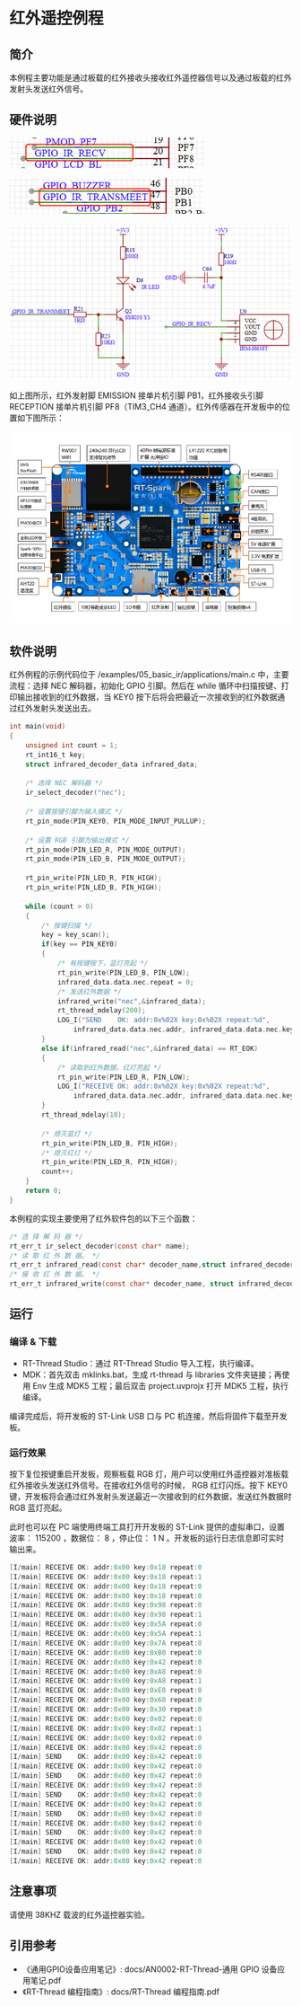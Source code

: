 # 红外遥控例程

## 简介

本例程主要功能是通过板载的红外接收头接收红外遥控器信号以及通过板载的红外发射头发送红外信号。

## 硬件说明

![红外接收引脚](figures/ir_receive_pin.png)

![红外发射连接单片机引脚](figures/ir_transmeet_pin.png)

![红外发射接收电路原理图](figures/ir_circuit.png)

如上图所示，红外发射脚 EMISSION 接单片机引脚 PB1，红外接收头引脚 RECEPTION 接单片机引脚 PF8（TIM3_CH4 通道）。红外传感器在开发板中的位置如下图所示：

![红外位置](figures/board.png)
## 软件说明

红外例程的示例代码位于 /examples/05_basic_ir/applications/main.c 中，主要流程：选择 NEC 解码器，初始化 GPIO 引脚。然后在 while 循环中扫描按键、打印输出接收到的红外数据，当 KEY0 按下后将会把最近一次接收到的红外数据通过红外发射头发送出去。

```c
int main(void)
{
    unsigned int count = 1;
    rt_int16_t key;
    struct infrared_decoder_data infrared_data;

    /* 选择 NEC 解码器 */
    ir_select_decoder("nec");

    /* 设置按键引脚为输入模式 */
    rt_pin_mode(PIN_KEY0, PIN_MODE_INPUT_PULLUP);

    /* 设置 RGB 引脚为输出模式 */
    rt_pin_mode(PIN_LED_R, PIN_MODE_OUTPUT);
    rt_pin_mode(PIN_LED_B, PIN_MODE_OUTPUT);

    rt_pin_write(PIN_LED_R, PIN_HIGH);
    rt_pin_write(PIN_LED_B, PIN_HIGH);

    while (count > 0)
    {
        /* 按键扫描 */
        key = key_scan();
        if(key == PIN_KEY0)
        {
            /* 有按键按下，蓝灯亮起 */
            rt_pin_write(PIN_LED_B, PIN_LOW);
            infrared_data.data.nec.repeat = 0;
            /* 发送红外数据 */
            infrared_write("nec",&infrared_data);
            rt_thread_mdelay(200);
            LOG_I("SEND    OK: addr:0x%02X key:0x%02X repeat:%d",
                infrared_data.data.nec.addr, infrared_data.data.nec.key, infrared_data.data.nec.repeat);
        }
        else if(infrared_read("nec",&infrared_data) == RT_EOK)
        {
            /* 读取到红外数据，红灯亮起 */
            rt_pin_write(PIN_LED_R, PIN_LOW);
            LOG_I("RECEIVE OK: addr:0x%02X key:0x%02X repeat:%d",
                infrared_data.data.nec.addr, infrared_data.data.nec.key, infrared_data.data.nec.repeat);
        }
        rt_thread_mdelay(10);

        /* 熄灭蓝灯 */
        rt_pin_write(PIN_LED_B, PIN_HIGH);
        /* 熄灭红灯 */
        rt_pin_write(PIN_LED_R, PIN_HIGH);
        count++;
    }
    return 0;
}
```

本例程的实现主要使用了红外软件包的以下三个函数：

```c
/* 选 择 解 码 器 */
rt_err_t ir_select_decoder(const char* name);
/* 读 取 红 外 数 据。 */
rt_err_t infrared_read(const char* decoder_name,struct infrared_decoder_data* data);
/* 接 收 红 外 数 据。 */
rt_err_t infrared_write(const char* decoder_name, struct infrared_decoder_data* data);
```

## 运行
### 编译 & 下载

- RT-Thread Studio：通过 RT-Thread Studio 导入工程，执行编译。
- MDK：首先双击 mklinks.bat，生成 rt-thread 与 libraries 文件夹链接；再使用 Env 生成 MDK5 工程；最后双击 project.uvprojx 打开 MDK5 工程，执行编译。

编译完成后，将开发板的 ST-Link USB 口与 PC 机连接，然后将固件下载至开发板。

### 运行效果

按下复位按键重启开发板，观察板载 RGB 灯，用户可以使用红外遥控器对准板载红外接收头发送红外信号。在接收红外信号的时候， RGB 红灯闪烁。按下 KEY0 键，开发板将会通过红外发射头发送最近一次接收到的红外数据，发送红外数据时 RGB 蓝灯亮起。

此时也可以在 PC 端使用终端工具打开开发板的 ST-Link 提供的虚拟串口，设置波率： 115200 ，数据位： 8 ，停止位： 1 N 。开发板的运行日志信息即可实时输出来。

```c
[I/main] RECEIVE OK: addr:0x00 key:0x18 repeat:0
[I/main] RECEIVE OK: addr:0x00 key:0x18 repeat:1
[I/main] RECEIVE OK: addr:0x00 key:0x18 repeat:0
[I/main] RECEIVE OK: addr:0x00 key:0x18 repeat:0
[I/main] RECEIVE OK: addr:0x00 key:0x98 repeat:0
[I/main] RECEIVE OK: addr:0x00 key:0x98 repeat:1
[I/main] RECEIVE OK: addr:0x00 key:0x5A repeat:0
[I/main] RECEIVE OK: addr:0x00 key:0x5A repeat:1
[I/main] RECEIVE OK: addr:0x00 key:0x7A repeat:0
[I/main] RECEIVE OK: addr:0x00 key:0xB0 repeat:0
[I/main] RECEIVE OK: addr:0x00 key:0x42 repeat:0
[I/main] RECEIVE OK: addr:0x00 key:0xA8 repeat:0
[I/main] RECEIVE OK: addr:0x00 key:0xA8 repeat:1
[I/main] RECEIVE OK: addr:0x00 key:0xE0 repeat:0
[I/main] RECEIVE OK: addr:0x00 key:0x68 repeat:0
[I/main] RECEIVE OK: addr:0x00 key:0x30 repeat:0
[I/main] RECEIVE OK: addr:0x00 key:0x02 repeat:0
[I/main] RECEIVE OK: addr:0x00 key:0x02 repeat:1
[I/main] RECEIVE OK: addr:0x00 key:0x02 repeat:0
[I/main] RECEIVE OK: addr:0x00 key:0x42 repeat:0
[I/main] SEND    OK: addr:0x00 key:0x42 repeat:0
[I/main] RECEIVE OK: addr:0x00 key:0x42 repeat:0
[I/main] SEND    OK: addr:0x00 key:0x42 repeat:0
[I/main] RECEIVE OK: addr:0x00 key:0x42 repeat:0
[I/main] SEND    OK: addr:0x00 key:0x42 repeat:0
[I/main] RECEIVE OK: addr:0x00 key:0x42 repeat:0
[I/main] SEND    OK: addr:0x00 key:0x42 repeat:0
[I/main] RECEIVE OK: addr:0x00 key:0x42 repeat:0
[I/main] SEND    OK: addr:0x00 key:0x42 repeat:0
[I/main] RECEIVE OK: addr:0x00 key:0x42 repeat:0
[I/main] SEND    OK: addr:0x00 key:0x42 repeat:0
[I/main] RECEIVE OK: addr:0x00 key:0x42 repeat:0

```
## 注意事项

请使用 38KHZ 载波的红外遥控器实验。

## 引用参考

- 《通用GPIO设备应用笔记》: docs/AN0002-RT-Thread-通用 GPIO 设备应用笔记.pdf
- 《RT-Thread 编程指南》: docs/RT-Thread 编程指南.pdf
